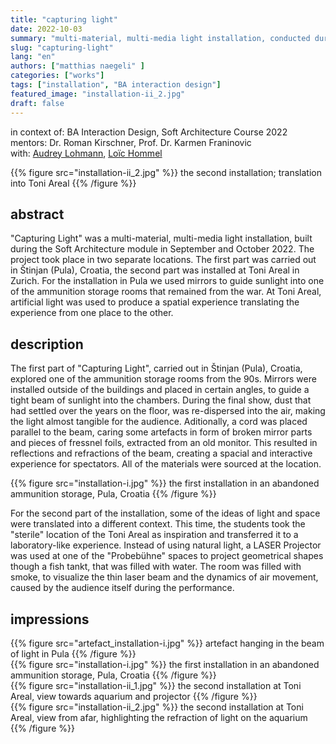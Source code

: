 ```yaml
---
title: "capturing light"
date: 2022-10-03
summary: "multi-material, multi-media light installation, conducted during the Soft Architecture module"
slug: "capturing-light"
lang: "en"
authors: ["matthias naegeli" ]
categories: ["works"]
tags: ["installation", "BA interaction design"]
featured_image: "installation-ii_2.jpg"
draft: false
---
```

  
in context of: BA Interaction Design, Soft Architecture Course 2022  
mentors: Dr. Roman Kirschner, Prof. Dr. Karmen Franinovic  
with: [Audrey Lohmann](https://audreylohmann.ch/), [Loïc Hommel](https://www.loichommel.com/)  

{{% figure src="installation-ii_2.jpg" %}} the second installation; translation into Toni Areal {{% /figure %}} 

## abstract
"Capturing Light" was a multi-material, multi-media light installation, built during the Soft Architecture module in September and October 2022. The project took place in two separate locations. The first part was carried out in Štinjan (Pula), Croatia, the second part was installed at Toni Areal in Zurich. For the installation in Pula we used mirrors to guide sunlight into one of the ammunition storage rooms that remained from the war. At Toni Areal, artificial light was used to produce a spatial experience translating the experience from one place to the other.


## description
The first part of "Capturing Light", carried out in Štinjan (Pula), Croatia, explored one of the ammunition storage rooms from the 90s. 
Mirrors were installed outside of the buildings and placed in certain angles, to guide a tight beam of sunlight into the chambers. During the final show, dust that had settled over the years on the floor, was re-dispersed into the air, making the light almost tangible for the audience. Aditionally, a cord was placed parallel to the beam, caring some artefacts in form of broken mirror parts and pieces of fressnel foils, extracted from an old monitor. This resulted in reflections and refractions of the beam, creating a spacial and interactive experience for spectators. All of the materials were sourced at the location.

{{% figure src="installation-i.jpg" %}} the first installation in an abandoned ammunition storage, Pula, Croatia {{% /figure %}}

For the second part of the installation, some of the ideas of light and space were translated into a different context. This time, the students took the "sterile" location of the Toni Areal as inspiration and transferred it to a laboratory-like experience. Instead of using natural light, a LASER Projector was used at one of the "Probebühne" spaces to project geometrical shapes though a fish tankt, that was filled with water. The room was filled with smoke, to visualize the thin laser beam and the dynamics of air movement, caused by the audience itself during the performance.


## impressions
{{% figure src="artefact_installation-i.jpg" %}} artefact hanging in the beam of light in Pula {{% /figure %}}  
{{% figure src="installation-i.jpg" %}} the first installation in an abandoned ammunition storage, Pula, Croatia {{% /figure %}}  
{{% figure src="installation-ii_1.jpg" %}} the second installation at Toni Areal, view towards aquarium and projector {{% /figure %}}  
{{% figure src="installation-ii_2.jpg" %}} the second installation at Toni Areal, view from afar, highlighting the refraction of light on the aquarium {{% /figure %}}  

